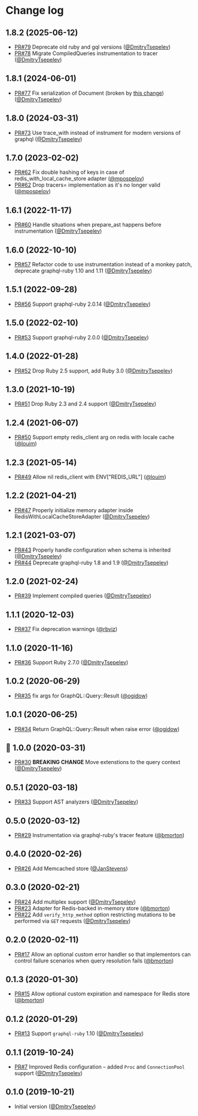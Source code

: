 # Change log

## 1.8.2 (2025-06-12)

- [PR#79](https://github.com/DmitryTsepelev/graphql-ruby-persisted_queries/pull/79)
Deprecate old ruby and gql versions ([@DmitryTsepelev][])
- [PR#78](https://github.com/DmitryTsepelev/graphql-ruby-persisted_queries/pull/78)
Migrate CompiledQueries instrumentation to tracer ([@DmitryTsepelev][])

## 1.8.1 (2024-06-01)

- [PR#77](https://github.com/DmitryTsepelev/graphql-ruby-persisted_queries/pull/77)
Fix serialization of Document (broken by [this change](https://github.com/rmosolgo/graphql-ruby/commit/7de7a1f98d4299abc1fb7deb5ca0ed2190867ab6)) ([@DmitryTsepelev][])

## 1.8.0 (2024-03-31)

- [PR#73](https://github.com/DmitryTsepelev/graphql-ruby-persisted_queries/pull/73)
Use trace_with instead of instrument for modern versions of graphql ([@DmitryTsepelev][])

## 1.7.0 (2023-02-02)

- [PR#62](https://github.com/DmitryTsepelev/graphql-ruby-persisted_queries/pull/62)
Fix double hashing of keys in case of redis_with_local_cache_store adapter ([@mpospelov][])
- [PR#62](https://github.com/DmitryTsepelev/graphql-ruby-persisted_queries/pull/62) Drop tracers= implementation as it's no longer valid ([@mpospelov][])

## 1.6.1 (2022-11-17)

- [PR#60](https://github.com/DmitryTsepelev/graphql-ruby-persisted_queries/pull/60)
Handle situations when prepare_ast happens before instrumentation ([@DmitryTsepelev][])

## 1.6.0 (2022-10-10)

- [PR#57](https://github.com/DmitryTsepelev/graphql-ruby-persisted_queries/pull/57) Refactor code to use instrumentation instead of a monkey patch, deprecate graphql-ruby 1.10 and 1.11 ([@DmitryTsepelev][])

## 1.5.1 (2022-09-28)

- [PR#56](https://github.com/DmitryTsepelev/graphql-ruby-persisted_queries/pull/56) Support graphql-ruby 2.0.14 ([@DmitryTsepelev][])

## 1.5.0 (2022-02-10)

- [PR#53](https://github.com/DmitryTsepelev/graphql-ruby-persisted_queries/pull/53) Support graphql-ruby 2.0.0 ([@DmitryTsepelev][])

## 1.4.0 (2022-01-28)

- [PR#52](https://github.com/DmitryTsepelev/graphql-ruby-persisted_queries/pull/52) Drop Ruby 2.5 support, add Ruby 3.0 ([@DmitryTsepelev][])

## 1.3.0 (2021-10-19)

- [PR#51](https://github.com/DmitryTsepelev/graphql-ruby-persisted_queries/pull/51) Drop Ruby 2.3 and 2.4 support ([@DmitryTsepelev][])

## 1.2.4 (2021-06-07)

- [PR#50](https://github.com/DmitryTsepelev/graphql-ruby-persisted_queries/pull/50) Support empty redis_client arg on redis with locale cache ([@louim][])

## 1.2.3 (2021-05-14)

- [PR#49](https://github.com/DmitryTsepelev/graphql-ruby-persisted_queries/pull/49) Allow nil redis_client with ENV["REDIS_URL"] ([@louim][])

## 1.2.2 (2021-04-21)

- [PR#47](https://github.com/DmitryTsepelev/graphql-ruby-persisted_queries/pull/47) Properly initialize memory adapter inside RedisWithLocalCacheStoreAdapter ([@DmitryTsepelev][])

## 1.2.1 (2021-03-07)

- [PR#43](https://github.com/DmitryTsepelev/graphql-ruby-persisted_queries/pull/43) Properly handle configuration when schema is inherited ([@DmitryTsepelev][])
- [PR#44](https://github.com/DmitryTsepelev/graphql-ruby-persisted_queries/pull/44) Deprecate graphql-ruby 1.8 and 1.9  ([@DmitryTsepelev][])

## 1.2.0 (2021-02-24)

- [PR#39](https://github.com/DmitryTsepelev/graphql-ruby-persisted_queries/pull/39) Implement compiled queries  ([@DmitryTsepelev][])

## 1.1.1 (2020-12-03)

- [PR#37](https://github.com/DmitryTsepelev/graphql-ruby-persisted_queries/pull/37) Fix deprecation warnings ([@rbviz][])

## 1.1.0 (2020-11-16)

- [PR#36](https://github.com/DmitryTsepelev/graphql-ruby-persisted_queries/pull/36) Support Ruby 2.7.0 ([@DmitryTsepelev][])

## 1.0.2 (2020-06-29)

- [PR#35](https://github.com/DmitryTsepelev/graphql-ruby-persisted_queries/pull/35) fix args for GraphQL::Query::Result ([@ogidow][])

## 1.0.1 (2020-06-25)

- [PR#34](https://github.com/DmitryTsepelev/graphql-ruby-persisted_queries/pull/34) Return GraphQL::Query::Result when raise error ([@ogidow][])

## 🥳 1.0.0 (2020-03-31)

- [PR#30](https://github.com/DmitryTsepelev/graphql-ruby-persisted_queries/pull/30) **BREAKING CHANGE** Move extenstions to the query context ([@DmitryTsepelev][])

## 0.5.1 (2020-03-18)

- [PR#33](https://github.com/DmitryTsepelev/graphql-ruby-persisted_queries/pull/33) Support AST analyzers ([@DmitryTsepelev][])

## 0.5.0 (2020-03-12)

- [PR#29](https://github.com/DmitryTsepelev/graphql-ruby-persisted_queries/pull/29) Instrumentation via graphql-ruby's tracer feature ([@bmorton][])

## 0.4.0 (2020-02-26)

- [PR#26](https://github.com/DmitryTsepelev/graphql-ruby-persisted_queries/pull/26) Add Memcached store ([@JanStevens][])

## 0.3.0 (2020-02-21)

- [PR#24](https://github.com/DmitryTsepelev/graphql-ruby-persisted_queries/pull/24) Add multiplex support ([@DmitryTsepelev][])
- [PR#23](https://github.com/DmitryTsepelev/graphql-ruby-persisted_queries/pull/23) Adapter for Redis-backed in-memory store ([@bmorton][])
- [PR#22](https://github.com/DmitryTsepelev/graphql-ruby-persisted_queries/pull/22) Add `verify_http_method` option restricting mutations to be performed via `GET` requests ([@DmitryTsepelev][])

## 0.2.0 (2020-02-11)

- [PR#17](https://github.com/DmitryTsepelev/graphql-ruby-persisted_queries/pull/17) Allow an optional custom error handler so that implementors can control failure scenarios when query resolution fails ([@bmorton][])

## 0.1.3 (2020-01-30)

- [PR#15](https://github.com/DmitryTsepelev/graphql-ruby-persisted_queries/pull/15) Allow optional custom expiration and namespace for Redis store ([@bmorton][])

## 0.1.2 (2020-01-29)

- [PR#13](https://github.com/DmitryTsepelev/graphql-ruby-persisted_queries/pull/13) Support `graphql-ruby` 1.10 ([@DmitryTsepelev][])

## 0.1.1 (2019-10-24)

- [PR#7](https://github.com/DmitryTsepelev/graphql-ruby-persisted_queries/pull/7) Improved Redis configuration – added `Proc` and `ConnectionPool` support ([@DmitryTsepelev][])

## 0.1.0 (2019-10-21)

- Initial version ([@DmitryTsepelev][])

[@DmitryTsepelev]: https://github.com/DmitryTsepelev
[@bmorton]: https://github.com/bmorton
[@JanStevens]: https://github.com/JanStevens
[@ogidow]: https://github.com/ogidow
[@rbviz]: https://github.com/rbviz
[@louim]: https://github.com/louim
[@mpospelov]: https://github.com/mpospelov
